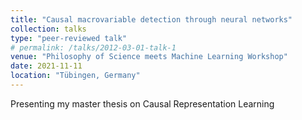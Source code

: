 ```yaml
---
title: "Causal macrovariable detection through neural networks"
collection: talks
type: "peer-reviewed talk"
# permalink: /talks/2012-03-01-talk-1
venue: "Philosophy of Science meets Machine Learning Workshop"
date: 2021-11-11
location: "Tübingen, Germany"
---
```


Presenting my master thesis on Causal Representation Learning
